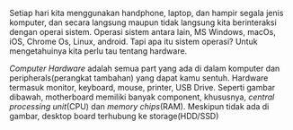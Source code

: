 Setiap hari kita menggunakan handphone, laptop, dan hampir segala jenis komputer, dan secara langsung maupun tidak langsung kita berinteraksi dengan operai sistem.
Operasi sistem antara lain, MS Windows, macOs, iOS, Chrome Os, Linux, android. Tapi apa itu sistem operasi? Untuk mengetahuinya kita perlu tau tentang hardware.
<p align="center>
<img width="200px" src="https://raw.githubusercontent.com/yingcrackerhades/cybersec-module/main/Introduction%20Cyber%20Security/RedTeam/Operating%20System%20Security/Image/41f5388e5280b8a769158537e4372eae.png">
</p>

*Computer Hardware* adalah semua part yang ada di dalam komputer dan peripherals(perangkat tambahan) yang dapat kamu sentuh. Hardware termasuk monitor, keyboard, mouse, printer, USB Drive.
Seperti gambar dibawah, motherboard memiliki banyak component, khususnya, *central processing unit*(CPU) dan *memory chips*(RAM). Meskipun tidak ada di gambar, desktop board terhubung ke storage(HDD/SSD)
